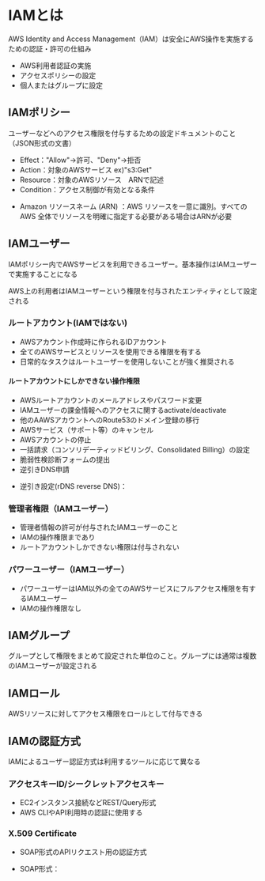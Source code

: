 # IAMとは
AWS Identity and Access Management（IAM）は安全にAWS操作を実施するための認証・許可の仕組み

- AWS利用者認証の実施
- アクセスポリシーの設定
- 個人またはグループに設定

## IAMポリシー
ユーザーなどへのアクセス権限を付与するための設定ドキュメントのこと（JSON形式の文書）
- Effect："Allow"→許可、"Deny"→拒否
- Action：対象のAWSサービス ex)"s3:Get"
- Resource：対象のAWSリソース　ARNで記述
- Condition：アクセス制御が有効となる条件

* Amazon リソースネーム (ARN) ：AWS リソースを一意に識別。すべての AWS 全体でリソースを明確に指定する必要がある場合はARNが必要

## IAMユーザー
IAMポリシー内でAWSサービスを利用できるユーザー。基本操作はIAMユーザーで実施することになる

AWS上の利用者はIAMユーザーという権限を付与されたエンティティとして設定される

### ルートアカウント(IAMではない)
- AWSアカウント作成時に作られるIDアカウント
- 全てのAWSサービスとリソースを使用できる権限を有する
- 日常的なタスクはルートユーザーを使用しないことが強く推奨される

#### ルートアカウントにしかできない操作権限
- AWSルートアカウントのメールアドレスやパスワード変更
- IAMユーザーの課金情報へのアクセスに関するactivate/deactivate
- 他のAAWSアカウントへのRoute53のドメイン登録の移行
- AWSサービス（サポート等）のキャンセル
- AWSアカウントの停止
- 一括請求（コンソリデーティッドビリング、Consolidated Billing）の設定
- 脆弱性検診断フォームの提出
- 逆引きDNS申請

* 逆引き設定(rDNS reverse DNS)：
### 管理者権限（IAMユーザー）
- 管理者情報の許可が付与されたIAMユーザーのこと
- IAMの操作権限まであり
- ルートアカウントしかできない権限は付与されない
### パワーユーザー（IAMユーザー）
- パワーユーザーはIAM以外の全てのAWSサービスにフルアクセス権限を有するIAMユーザー
- IAMの操作権限なし

## IAMグループ
グループとして権限をまとめて設定された単位のこと。グループには通常は複数のIAMユーザーが設定される

## IAMロール
AWSリソースに対してアクセス権限をロールとして付与できる

## IAMの認証方式
IAMによるユーザー認証方式は利用するツールに応じて異なる
### アクセスキーID/シークレットアクセスキー
- EC2インスタンス接続などREST/Query形式
- AWS CLIやAPI利用時の認証に使用する
### X.509 Certificate
- SOAP形式のAPIリクエスト用の認証方式

* SOAP形式：